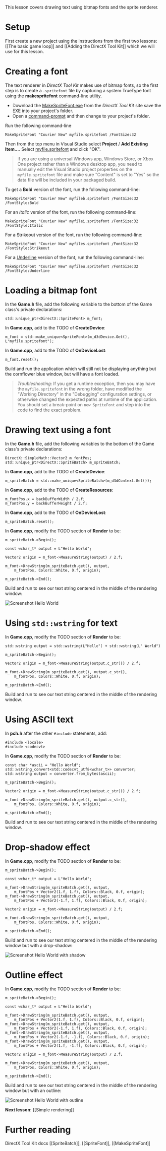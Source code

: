 This lesson covers drawing text using bitmap fonts and the sprite renderer.

# Setup
First create a new project using the instructions from the first two lessons: [[The basic game loop]] and
[[Adding the DirectX Tool Kit]] which we will use for this lesson.

# Creating a font

The text renderer in _DirectX Tool Kit_ makes use of bitmap fonts, so the first step is to create a ``.spritefont`` file by capturing a system TrueType font using the **makespritefont** command-line utility.

* Download the [MakeSpriteFont.exe](https://github.com/Microsoft/DirectXTK/releases/download/jul2015/MakeSpriteFont.exe) from the _DirectX Tool Kit_ site save the EXE into your project's folder.
* Open a [command-prompt](http://windows.microsoft.com/en-us/windows/command-prompt-faq) and then change to your project's folder.

Run the following command-line 

    MakeSpriteFont "Courier New" myfile.spritefont /FontSize:32

Then from the top menu in Visual Studio select **Project** / **Add Existing Item...**. Select [myfile.spritefont](https://github.com/Microsoft/DirectXTK/wiki/myfile.spritefont) and click "OK".

> If you are using a universal Windows app, Windows Store, or Xbox One project rather than a Windows desktop app, you need to manually edit the Visual Studio project properties on the ``myfile.spritefont`` file and make sure "Content" is set to "Yes" so the data file will be included in your packaged build.

To get a **Bold** version of the font, run the following command-line:

    MakeSpriteFont "Courier New" myfileb.spritefont /FontSize:32 /FontStyle:Bold

For an _Italic_ version of the font, run the following command-line:

    MakeSpriteFont "Courier New" myfilei.spritefont /FontSize:32 /FontStyle:Italic

For a <strike>Strikeout</strike> version of the font, run the following command-line:

    MakeSpriteFont "Courier New" myfiles.spritefont /FontSize:32 /FontStyle:Strikeout

For a <u>Underline</u> version of the font, run the following command-line:

    MakeSpriteFont "Courier New" myfileu.spritefont /FontSize:32 /FontStyle:Underline

# Loading a bitmap font
In the **Game.h** file, add the following variable to the bottom of the Game class's private declarations:

    std::unique_ptr<DirectX::SpriteFont> m_font;

In **Game.cpp**, add to the TODO of **CreateDevice**:

    m_font = std::make_unique<SpriteFont>(m_d3dDevice.Get(), L"myfile.spritefont");

In **Game.cpp**, add to the TODO of **OnDeviceLost**:

    m_font.reset();

Build and run the application which will still not be displaying anything but the cornflower blue window, but will have a font loaded.

> _Troubleshooting:_ If you get a runtime exception, then you may have the ``myfile.spritefont`` in the wrong folder, have modified the "Working Directory" in the "Debugging" configuration settings, or otherwise changed the expected paths at runtime of the application. You should set a break-point on ``new SpriteFont`` and step into the code to find the exact problem.

# Drawing text using a font

In the **Game.h** file, add the following variables to the bottom of the Game class's private declarations:

    DirectX::SimpleMath::Vector2 m_fontPos;
    std::unique_ptr<DirectX::SpriteBatch> m_spriteBatch;

In **Game.cpp**, add to the TODO of **CreateDevice**:

    m_spriteBatch = std::make_unique<SpriteBatch>(m_d3dContext.Get());

In **Game.cpp**, add to the TODO of **CreateResources**:

    m_fontPos.x = backBufferWidth / 2.f;
    m_fontPos.y = backBufferHeight / 2.f;

In **Game.cpp**, add to the TODO of **OnDeviceLost**:

    m_spriteBatch.reset();

In **Game.cpp**, modify the TODO section of **Render** to be:

    m_spriteBatch->Begin();

    const wchar_t* output = L"Hello World";

    Vector2 origin = m_font->MeasureString(output) / 2.f;

    m_font->DrawString(m_spriteBatch.get(), output,
        m_fontPos, Colors::White, 0.f, origin);

    m_spriteBatch->End();

Build and run to see our text string centered in the middle of the rendering window:

![Screenshot Hello World](https://github.com/Microsoft/DirectXTK/wiki/images/screenshotHelloWorld.PNG)

# Using ``std::wstring`` for text

In **Game.cpp**, modify the TODO section of **Render** to be:

    std::wstring output = std::wstring(L"Hello") + std::wstring(L" World")

    m_spriteBatch->Begin();

    Vector2 origin = m_font->MeasureString(output.c_str()) / 2.f;

    m_font->DrawString(m_spriteBatch.get(), output.c_str(),
        m_fontPos, Colors::White, 0.f, origin);

    m_spriteBatch->End();

Build and run to see our text string centered in the middle of the rendering window.

# Using ASCII text

In **pch.h** after the other ``#include`` statements, add:

    #include <locale>
    #include <codecvt>

In **Game.cpp**, modify the TODO section of **Render** to be:

    const char *ascii = "Hello World";
    std::wstring_convert<std::codecvt_utf8<wchar_t>> converter;
    std::wstring output = converter.from_bytes(ascii);

    m_spriteBatch->Begin();

    Vector2 origin = m_font->MeasureString(output.c_str()) / 2.f;

    m_font->DrawString(m_spriteBatch.get(), output.c_str(),
        m_fontPos, Colors::White, 0.f, origin);

    m_spriteBatch->End();

Build and run to see our text string centered in the middle of the rendering window.

# Drop-shadow effect

In **Game.cpp**, modify the TODO section of **Render** to be:

    m_spriteBatch->Begin();

    const wchar_t* output = L"Hello World";

    m_font->DrawString(m_spriteBatch.get(), output,
        m_fontPos + Vector2(1.f, 1.f), Colors::Black, 0.f, origin);
    m_font->DrawString(m_spriteBatch.get(), output,
        m_fontPos + Vector2(-1.f, 1.f), Colors::Black, 0.f, origin);

    Vector2 origin = m_font->MeasureString(output) / 2.f;

    m_font->DrawString(m_spriteBatch.get(), output,
        m_fontPos, Colors::White, 0.f, origin);

    m_spriteBatch->End();

Build and run to see our text string centered in the middle of the rendering window but with a drop-shadow:

![Screenshot Hello World with shadow](https://github.com/Microsoft/DirectXTK/wiki/images/screenshotHelloWorld2.PNG)

# Outline effect

In **Game.cpp**, modify the TODO section of **Render** to be:

    m_spriteBatch->Begin();

    const wchar_t* output = L"Hello World";

    m_font->DrawString(m_spriteBatch.get(), output,
        m_fontPos + Vector2(1.f, 1.f), Colors::Black, 0.f, origin);
    m_font->DrawString(m_spriteBatch.get(), output,
        m_fontPos + Vector2(-1.f, 1.f), Colors::Black, 0.f, origin);
    m_font->DrawString(m_spriteBatch.get(), output,
        m_fontPos + Vector2(-1.f, -1.f), Colors::Black, 0.f, origin);
    m_font->DrawString(m_spriteBatch.get(), output,
        m_fontPos + Vector2(1.f, -1.f), Colors::Black, 0.f, origin);

    Vector2 origin = m_font->MeasureString(output) / 2.f;

    m_font->DrawString(m_spriteBatch.get(), output,
        m_fontPos, Colors::White, 0.f, origin);

    m_spriteBatch->End();

Build and run to see our text string centered in the middle of the rendering window but with an outline:

![Screenshot Hello World with outline](https://github.com/Microsoft/DirectXTK/wiki/images/screenshotHelloWorld3.PNG)

**Next lesson:** [[Simple rendering]]

# Further reading

DirectX Tool Kit docs [[SpriteBatch]], [[SpriteFont]], [[MakeSpriteFont]]
